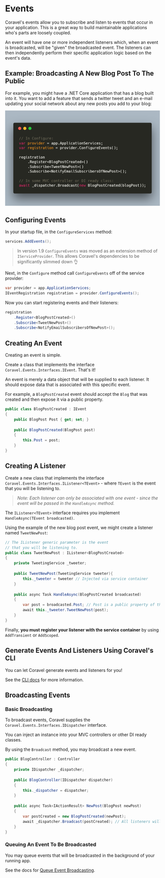 # Events

Coravel's events allow you to subscribe and listen to events that occur in your application. This is a great way to build maintainable applications who's parts are loosely coupled.

An event will have one or more independent listeners which, when an event is broadcasted, will be "given" the broadcasted event. The listeners can then independently perform their specific application logic based on the event's data.

## Example: Broadcasting A New Blog Post To The Public

For example, you might have a .NET Core application that has a blog built into it. You want to add a feature that sends a twitter tweet and an e-mail updating your social network about any new posts you add to your blog:

![Coravel Event](./img/event-blog.png)

## Configuring Events

In your startup file, in the `ConfigureServices` method:

```c#
services.AddEvents();
```

> In version 1.9 `ConfigureEvents` was moved as an extension method of `IServiceProvider`.
> This allows Coravel's dependencies to be significantly slimmed down 👌

Next, in the `Configure` method call `ConfigureEvents` off of the service provider:

```c#
var provider = app.ApplicationServices;
IEventRegistration registration = provider.ConfigureEvents();
```

Now you can start registering events and their listeners:

```c#
registration
	.Register<BlogPostCreated>()
	.Subscribe<TweetNewPost>()
  	.Subscribe<NotifyEmailSubscribersOfNewPost>();
```

## Creating An Event

Creating an event is simple.

Create a class that implements the interface `Coravel.Events.Interfaces.IEvent`. That's it!

An event is merely a data object that will be supplied to each listener. It should expose data that is associated with this specific event.

For example, a `BlogPostCreated` event should accept the `Blog` that was created and then expose it via a public property.

```c#
public class BlogPostCreated : IEvent
{
    public BlogPost Post { get; set; }

    public BlogPostCreated(BlogPost post)
    {
        this.Post = post;
    }
}
```

## Creating A Listener

Create a new class that implements the interface `Coravel.Events.Interfaces.IListener<TEvent>` - where `TEvent` is the event that you will be listening to.

> _Note: Each listener can only be associated with one event - since the event will be passed in the `HandleAsync` method._

The `IListener<TEvent>` interface requires you implement `HandleAsync(TEvent broadcasted)`.

Using the example of the new blog post event, we might create a listener named `TweetNewPost`:

```c#
// The IListener generic parameter is the event
// that you will be listening to.
public class TweetNewPost : IListener<BlogPostCreated>
{
    private TweetingService _tweeter;

    public TweetNewPost(TweetingService tweeter){
        this._tweeter = tweeter // Injected via service container
    }

    public async Task HandleAsync(BlogPostCreated broadcasted)
    {
        var post = broadcasted.Post; // Post is a public property of the event.
        await this._tweeter.TweetNewPost(post);
    }
}
```

Finally, **you must register your listener with the service container** by using `AddTransient` or `AddScoped`.

## Generate Events And Listeners Using Coravel's CLI

You can let Coravel generate events and listeners for you!

See the [CLI docs](./Cli.md) for more information.

## Broadcasting Events

### Basic Broadcasting

To broadcast events, Coravel supplies the `Coravel.Events.Interfaces.IDispatcher` interface.

You can inject an instance into your MVC controllers or other DI ready classes.

By using the `Broadcast` method, you may broadcast a new event.

```c#
public BlogController : Controller
{
    private IDispatcher _dispatcher;

    public BlogController(IDispatcher dispatcher)
    {
        this._dispatcher = dispatcher;
    }

    public async Task<IActionResult> NewPost(BlogPost newPost)
    {
        var postCreated = new BlogPostCreated(newPost);
        await _dispatcher.Broadcast(postCreated); // All listeners will fire.
    }
}
```

### Queuing An Event To Be Broadcasted

You may queue events that will be broadcasted in the background of your running app.

See the docs for [Queue Event Broadcasting](Queuing.md#queue-event-broadcasting).
